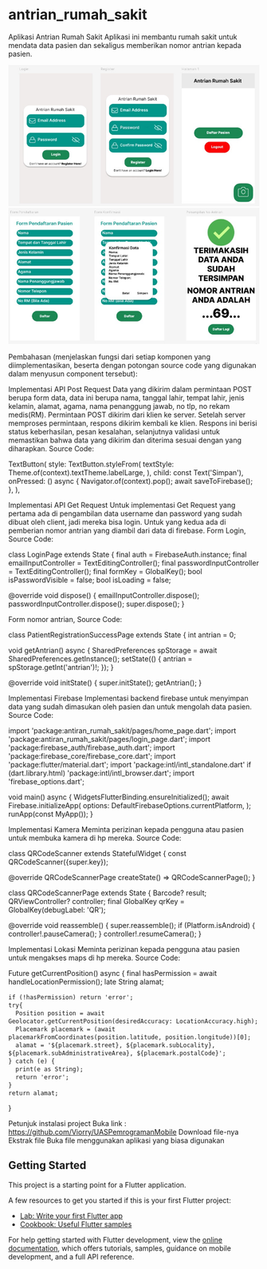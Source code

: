 # antrian_rumah_sakit

Aplikasi Antrian Rumah Sakit 
Aplikasi ini membantu rumah sakit untuk mendata data pasien dan sekaligus memberikan nomor antrian kepada pasien.

![Screenshot Figma](https://github.com/Viorry/UASPemrogramanMobile/blob/main/SS/SS2.jpeg)
![Screenshot Figma](https://github.com/Viorry/UASPemrogramanMobile/blob/main/SS/SS1.jpeg)




Pembahasan (menjelaskan fungsi dari setiap komponen yang diimplementasikan, beserta dengan potongan source code yang digunakan dalam menyusun component tersebut): 

Implementasi API Post Request
Data yang dikirim dalam permintaan POST berupa form data, data ini berupa nama, tanggal lahir, tempat lahir, jenis kelamin, alamat, agama, nama penanggung jawab, no tlp, no rekam medis(RM). Permintaan POST dikirim dari klien ke server. Setelah server memproses permintaan, respons dikirim kembali ke klien. Respons ini berisi status keberhasilan, pesan kesalahan, selanjutnya validasi untuk memastikan bahwa data yang dikirim dan diterima sesuai dengan yang diharapkan.
Source Code:

TextButton(
              style: TextButton.styleFrom(
                textStyle: Theme.of(context).textTheme.labelLarge,
              ),
              child: const Text('Simpan'),
              onPressed: () async {
                Navigator.of(context).pop();
                await saveToFirebase();
              },
            ),



Implementasi API Get Request
Untuk implementasi Get Request yang pertama ada di pengambilan data username dan password yang sudah dibuat oleh client, jadi mereka bisa login. Untuk yang kedua ada di pemberian nomor antrian yang diambil dari data di firebase.
Form Login, Source Code:

class LoginPage extends State<Login> {
  final auth = FirebaseAuth.instance;
  final emailInputController = TextEditingController();
  final passwordInputController = TextEditingController();
  final formKey = GlobalKey<FormState>();
  bool isPasswordVisible = false;
  bool isLoading = false;


  @override
  void dispose() {
    emailInputController.dispose();
    passwordInputController.dispose();
    super.dispose();
  }


Form nomor antrian, Source Code:

class PatientRegistrationSuccessPage extends State<PatientRegistrationSuccess> {
  int antrian = 0;


  void getAntrian() async {
    SharedPreferences spStorage = await SharedPreferences.getInstance();
    setState(() {
      antrian = spStorage.getInt('antrian')!;
    });
  }


  @override
  void initState() {
    super.initState();
    getAntrian();
  }




Implementasi Firebase
Implementasi backend firebase untuk menyimpan data yang sudah dimasukan oleh pasien dan untuk mengolah data pasien.
Source Code:

import 'package:antiran_rumah_sakit/pages/home_page.dart';
import 'package:antiran_rumah_sakit/pages/login_page.dart';
import 'package:firebase_auth/firebase_auth.dart';
import 'package:firebase_core/firebase_core.dart';
import 'package:flutter/material.dart';
import 'package:intl/intl_standalone.dart' if (dart.library.html) 'package:intl/intl_browser.dart';
import 'firebase_options.dart';


void main() async {
  WidgetsFlutterBinding.ensureInitialized();
  await Firebase.initializeApp(
    options: DefaultFirebaseOptions.currentPlatform,
  );
  runApp(const MyApp());
}



Implementasi Kamera
Meminta perizinan kepada pengguna atau  pasien untuk membuka kamera di hp mereka.
Source Code:

class QRCodeScanner extends StatefulWidget {
  const QRCodeScanner({super.key});


  @override
  QRCodeScannerPage createState() => QRCodeScannerPage();
}


class QRCodeScannerPage extends State<QRCodeScanner> {
  Barcode? result;
  QRViewController? controller;
  final GlobalKey qrKey = GlobalKey(debugLabel: 'QR');


  @override
  void reassemble() {
    super.reassemble();
    if (Platform.isAndroid) {
      controller!.pauseCamera();
    }
    controller!.resumeCamera();
  }



Implementasi Lokasi
Meminta perizinan kepada pengguna atau  pasien untuk mengakses maps di hp mereka.
Source Code:

Future<String> getCurrentPosition() async {
    final hasPermission = await handleLocationPermission();
    late String alamat;


    if (!hasPermission) return 'error';
    try{
      Position position = await Geolocator.getCurrentPosition(desiredAccuracy: LocationAccuracy.high);
      Placemark placemark = (await placemarkFromCoordinates(position.latitude, position.longitude))[0];
      alamat = '${placemark.street}, ${placemark.subLocality}, ${placemark.subAdministrativeArea}, ${placemark.postalCode}';
    } catch (e) {
      print(e as String);
      return 'error';
    }
    return alamat;
  }




Petunjuk instalasi project
Buka link : https://github.com/Viorry/UASPemrogramanMobile
Download file-nya
Ekstrak file
Buka file menggunakan aplikasi yang biasa digunakan


## Getting Started

This project is a starting point for a Flutter application.

A few resources to get you started if this is your first Flutter project:

- [Lab: Write your first Flutter app](https://docs.flutter.dev/get-started/codelab)
- [Cookbook: Useful Flutter samples](https://docs.flutter.dev/cookbook)

For help getting started with Flutter development, view the
[online documentation](https://docs.flutter.dev/), which offers tutorials,
samples, guidance on mobile development, and a full API reference.
